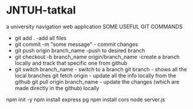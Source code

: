 # JNTUH-tatkal
a university navigation web application
SOME USEFUL GIT COMMANDS
* git add . -add all files
* git commit -m "some message" - commit changes
* git push origin branch_name -push to desired branch
* git checkout -b branch_name origin/branch_name -create a branch locally and track that specific one from github
* git switch branch_name - switch to a branch
git branch - shows all the local branches
git fetch origin - update all the info locally from the github
git pull origin branch_name - update the changes (which are made directly in the github) locally

npm init -y
npm install express pg
npm install cors
node server.js
